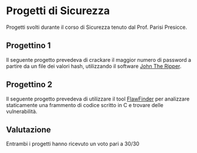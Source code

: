 # Progetti di Sicurezza
Progetti svolti durante il corso di Sicurezza tenuto dal Prof. Parisi Presicce.

## Progettino 1
Il seguente progetto prevedeva di crackare il maggior numero di password a partire da un file dei valori hash, utilizzando il software [John The Ripper](https://www.openwall.com/john/).

## Progettino 2
Il seguente progetto prevedeva di utilizzare il tool [FlawFinder](https://dwheeler.com/flawfinder/) per analizzare staticamente una frammento di codice scritto in C e trovare delle vulnerabilità.

## Valutazione
Entrambi i progetti hanno ricevuto un voto pari a 30/30
